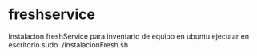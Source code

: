 # freshservice
Instalacion freshService para inventario de equipo en ubuntu 
ejecutar en escritorio
sudo ./instalacionFresh.sh
